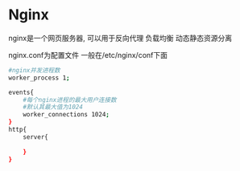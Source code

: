 # Nginx

nginx是一个网页服务器, 可以用于反向代理 负载均衡 动态静态资源分离

nginx.conf为配置文件 一般在/etc/nginx/conf下面

```bash
#nginx并发进程数
worker_process 1;

events{
	#每个nginx进程的最大用户连接数
	#默认其最大值为1024
	worker_connections 1024;
}
http{
	server{
		
	}
}
```

